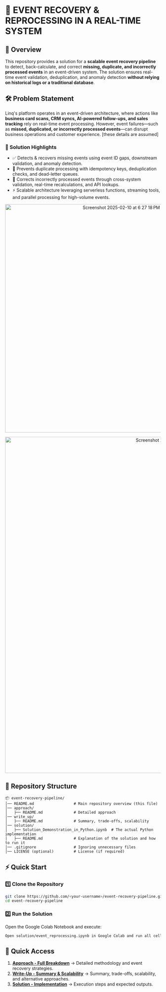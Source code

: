 # 🚀 EVENT RECOVERY & REPROCESSING IN A REAL-TIME SYSTEM

## 📌 Overview
This repository provides a solution for a **scalable event recovery pipeline** to detect, back-calculate, and correct **missing, duplicate, and incorrectly processed events** in an event-driven system. The solution ensures real-time event validation, deduplication, and anomaly detection **without relying on historical logs or a traditional database**.

## 🛠 Problem Statement
Linq's platform operates in an event-driven architecture, where actions like **business card scans, CRM syncs, AI-powered follow-ups, and sales tracking** rely on real-time event processing. However, event failures—such as **missed, duplicated, or incorrectly processed events**—can disrupt business operations and customer experience. [these details are assumed]

### 🎯 Solution Highlights
- ✅ Detects & recovers missing events using event ID gaps, downstream validation, and anomaly detection.
- 🔄 Prevents duplicate processing with idempotency keys, deduplication checks, and dead-letter queues.
- 🔧 Corrects incorrectly processed events through cross-system validation, real-time recalculations, and API lookups.
- ⚡ Scalable architecture leveraging serverless functions, streaming tools, and parallel processing for high-volume events.

<p align="center">
<img width="736" alt="Screenshot 2025-02-10 at 6 27 18 PM" src="https://github.com/user-attachments/assets/a1d03979-4a6a-4c5e-ae7d-12ba853778ec" />
</p>

<p align="center">
<img width="1084" alt="Screenshot 2025-02-10 at 6 28 06 PM" src="https://github.com/user-attachments/assets/17f7c8a2-2196-4b50-bc6d-c4e36da72063" />
</p>

## 📂 Repository Structure
```plaintext
📦 event-recovery-pipeline/
│── README.md                  # Main repository overview (this file)
│── approach/          
│   ├── README.md              # Detailed approach
│── write_up/
│   ├── README.md              # Summary, trade-offs, scalability
│── solution/
│   ├── Solution_Demonstration_in_Python.ipynb  # The actual Python implementation
│   ├── README.md              # Explanation of the solution and how to run it
│── .gitignore                 # Ignoring unnecessary files
│── LICENSE (optional)         # License (if required)
```

## ⚡ Quick Start
### 1️⃣ Clone the Repository
```bash
git clone https://github.com/<your-username>/event-recovery-pipeline.git
cd event-recovery-pipeline
```

### 2️⃣ Run the Solution
Open the Google Colab Notebook and execute:
```bash
Open solution/event_reprocessing.ipynb in Google Colab and run all cells.
```

## 📌 Quick Access
1. **[Approach - Full Breakdown](approach/README.md)** → Detailed methodology and event recovery strategies.  
2. **[Write-Up - Summary & Scalability](write_up/README.md)** → Summary, trade-offs, scalability, and alternative approaches.  
3. **[Solution - Implementation](solution/README.md)** → Execution steps and expected outputs.  


